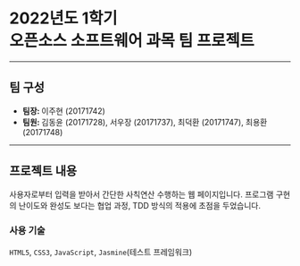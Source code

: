 # 2022년도 1학기<br>오픈소스 소프트웨어 과목 팀 프로젝트
<hr>

## 팀 구성
- <strong>팀장: </strong>이주현 (20171742)
- <strong>팀원: </strong>김동윤 (20171728), 서우장 (20171737), 최덕환 (20171747), 최용환 (20171748)

<hr>

## 프로젝트 내용
사용자로부터 입력을 받아서 간단한 사칙연산 수행하는 웹 페이지입니다.
프로그램 구현의 난이도와 완성도 보다는 협업 과정, TDD 방식의 적용에 초점을 두었습니다.

### 사용 기술
`HTML5`, `CSS3`, `JavaScript`, `Jasmine`(테스트 프레임워크)